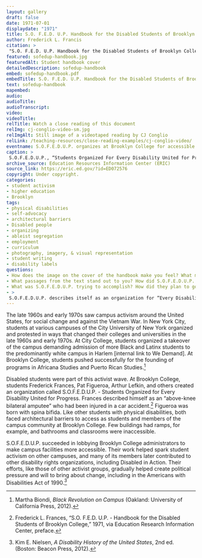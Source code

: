 ```yaml
--- 
layout: gallery
draft: false
date: 1971-07-01
displaydate: "1971"
title: S.O. F.E.D. U.P. Handbook for the Disabled Students of Brooklyn College, CUNY, excerpt
author: Frederick L. Francis
citation: >
 "S.O. F.E.D. U.P. Handbook for the Disabled Students of Brooklyn College, CUNY, excerpt," Frederick L. Francis, in New York City Civil Rights History Project, Accessed: [Month Day, Year], https://nyccivilrightshistory.org/gallery/sofedup-handbook.
featured: sofedup-handbook.jpg
featuredAlt: Student handbook cover
detailedDescription: sofedup-handbook
embed: sofedup-handbook.pdf
embedTitle: S.O. F.E.D. U.P. Handbook for the Disabled Students of Brooklyn College, CUNY, excerpt
text: sofedup-handbook
mapembed: 
audio: 
audioTitle: 
audioTranscript: 
video: 
videoTitle: 
relTitle: Watch a close reading of this document
relImg: cj-conglio-video-sm.jpg
relImgAlt: Still image of a videotaped reading by CJ Conglio
relLink: /teaching-resources/close-reading-examples/cj-conglio-video/
eventname: S.O.F.E.D.U.P. organizes at Brooklyn College for accessible education for Disabled students.
caption: >
 S.O.F.E.D.U.P., “Students Organized For Every Disability United for Progress,” was founded at Brooklyn College to promote activism by and for Disabled students to eliminate architectural and bureaucratic barriers and increase educational access. Their handbook described their goals and vision.
archive_source: Education Resources Information Center (ERIC)
source_link: https://eric.ed.gov/?id=ED072576
copyright: Under copyright.
categories: 
- student activism
- higher education
- Brooklyn
tags: 
- physical disabilities
- self-advocacy
- architectural barriers
- Disabled people
- organizing
- ableist segregation
- employment
- curriculum
- photography, imagery, & visual representation
- student writing
- disability labels
questions: 
- How does the image on the cover of the handbook make you feel? What message do you think the authors wanted to send with this image? What did they think of the term “handicapped”? 
- What passages from the text stand out to you? How did S.O.F.E.D.U.P. use the language of civil rights movements and ideas to make their case? 
- What was S.O.F.E.D.U.P. trying to accomplish? How did they plan to go about it through their organizing? 
- >
 S.O.F.E.D.U.P. describes itself as an organization for “Every Disability United for Progress.” In what ways are students of “every disability” included, or not included, in Francis’s statement?
--- 
```


The late 1960s and early 1970s saw campus activism around the United States, for social change and against the Vietnam War. In New York City, students at various campuses of the City University of New York organized and protested in ways that changed their colleges and universities in the late 1960s and early 1970s. At City College, students organized a takeover of the campus demanding admission of more Black and Latinx students to the predominantly white campus in Harlem [internal link to We Demand]. At Brooklyn College, students pushed successfully for the founding of programs in Africana Studies and Puerto Rican Studies.[^1]

Disabled students were part of this activist wave. At Brooklyn College, students Frederick Frances, Pat Figueroa, Arthur Lefkin, and others created an organization called S.O.F.E.D.U.P. - Students Organized for Every Disability United for Progress. Frances described himself as an “above-knee bilateral amputee” who had been injured in a car accident.[^2] Figueroa was born with spina bifida. Like other students with physical disabilities, both faced architectural barriers to access as students and members of the campus community at Brooklyn College. Few buildings had ramps, for example, and bathrooms and classrooms were inaccessible.

S.O.F.E.D.U.P. succeeded in lobbying Brooklyn College administrators to make campus facilities more accessible. Their work helped spark student activism on other campuses, and many of its members later contributed to other disability rights organizations, including Disabled in Action. Their efforts, like those of other activist groups, gradually helped create political pressure and will to bring about change, including in the Americans with Disabilities Act of 1990.[^3]

[^1]: Martha Biondi, *Black Revolution on Campus* (Oakland: University of California Press, 2012).

[^2]: Frederick L. Frances, “S.O. F.E.D. U.P. - Handbook for the Disabled Students of Brooklyn College,” 1971, via Education Research Information Center, preface.

[^3]: Kim E. Nielsen, *A Disability History of the United States*, 2nd ed. (Boston: Beacon Press, 2012).
